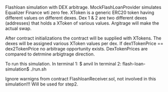 Flashloan simulation with DEX arbitrage.
MockFlashLoanProvider simulates Equalizer Finance wti zero fee.
XToken is a generic ERC20 token having different values on different dexes.
Dex 1 & 2 are two different dexes (addresses) that holds a XToken of various values.
Argitrage will make the actual swap.

After contract initializations the contract will be supplied with XTokens.
The dexes will be assigned various XToken values per dex.
If dex1TokenPrice == dex2TokenPrice no arbitrage opportunity exists.
DexTokenPrices are compared to detrmine arbigtrage direction.



To run this simulation.
In terminal 1: $ anvil
In terminal 2: flash-loan-simulation$ ./run.sh



Ignore warnigns from contract FlashloanReceiver.sol, not involved in this simulation!!! 
Will be used for step2.


